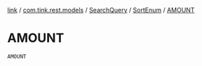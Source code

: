 [link](../../../index.md) / [com.tink.rest.models](../../index.md) / [SearchQuery](../index.md) / [SortEnum](index.md) / [AMOUNT](./-a-m-o-u-n-t.md)

# AMOUNT

`AMOUNT`